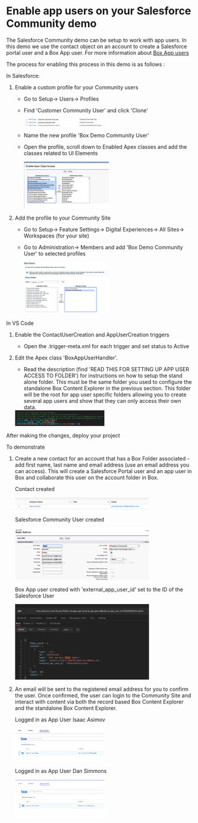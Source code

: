 # Enable app users on your Salesforce Community demo
The Salesforce Community demo can be setup to work with app users. In this demo we use the contact object on an account to create a Salesforce portal user and a Box App user. For more information about [Box App users](https://developer.box.com/guides/getting-started/user-types/app-users/)

The process for enabling this process in this demo is as follows :

In Salesforce:

1. Enable a custom profile for your Community users
    - Go to Setup-> Users-> Profiles
    - Find 'Customer Community User' and click 'Clone'

        <img src="/images/28-clone.png" width="50%" height="50%">

    - Name the new profile 'Box Demo Community User' 
    - Open the profile, scroll down to Enabled Apex classes and add the classes related to UI Elements
    
        <img src="/images/26-apexclasses.png" width="50%" height="50%">

2. Add the profile to your Community Site
    - Go to Setup-> Feature Settings-> Digital Experiences-> All Sites-> Workspaces (for your site)
    - Go to Administration-> Members and add 'Box Demo Community User' to selected profiles

         <img src="/images/27-memberssite.png" width="50%" height="50%">

In VS Code

1. Enable the ContactUserCreation and AppUserCreation triggers
    - Open the .trigger-meta.xml for each trigger and set status to Active
2. Edit the Apex class 'BoxAppUserHandler'. 
    - Read the description (find 'READ THIS FOR SETTING UP APP USER ACCESS TO FOLDER') for instructions on how to setup the stand alone folder. This must be the same folder you used to configure the standalone Box Content Explorer in the previous section. This folder will be the root for app user specific folders allowing you to create several app users and show that they can only access their own data. 

    <img src="/images/29-appuserapex.png" width="50%" height="50%">


After making the changes, deploy your project

To demonstrate

1. Create a new contact for an account that has a Box Folder associated - add first name, last name and email address (use an email address you can access). This will create a Salesforce Portal user and an app user in Box and collaborate this user on the account folder in Box.

    Contact created
    
    <img src="/images/31-contact.png" width="75%" height="75%">

    Salesforce Community User created

    <img src="/images/32-sfuser.png" width="75%" height="75%">

    Box App user created with 'external_app_user_id' set to the ID of the Salesforce User

    <img src="/images/33-appuser.png" width="75%" height="75%">

2. An email will be sent to the registered email address for you to confirm the user. Once confirmed, the user can login to the Community Site and interact with content via both the record based Box Content Explorer and the standalone Box Content Explorer.

    Logged in as App User Isaac Asimov

    <img src="/images/34-ia.png" width="50%" height="50%">

    Logged in as App User Dan Simmons

    <img src="/images/35-dsi.png" width="50%" height="50%">
